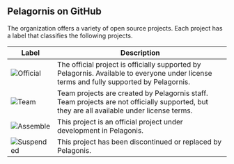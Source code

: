 ## Pelagornis on GitHub
The organization offers a variety of open source projects. Each project has a label that classifies the following projects.

| Label        | Description           
| ------------- |-------------|
| ![Official](https://badge.pelagornis.com/official.svg) | The official project is officially supported by Pelagornis. Available to everyone under license terms and fully supported by Pelagornis. |
| ![Team](https://badge.pelagornis.com/team.svg)| Team projects are created by Pelagornis staff. Team projects are not officially supported, but they are all available under license terms. |
| ![Assemble](https://badge.pelagornis.com/assemble.svg) | This project is an official project under development in Pelagonis. |
| ![Suspended](https://badge.pelagornis.com/suspended.svg)| This project has been discontinued or replaced by Pelagonis. |
